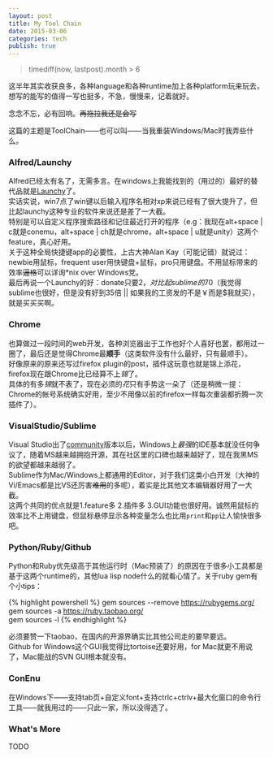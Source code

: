 ```yaml
---
layout: post
title: My Tool Chain
date: 2015-03-06
categories: tech
publish: true
---
```


> timediff(now, lastpost).month \> 6

这半年其实收获良多，各种language和各种runtime加上各种platform玩来玩去，想写的能写的值得一写也挺多，不急，慢慢来，记着就好。

念念不忘，必有回响。<del>再拖拉我还是会写</del>

这篇的主题是ToolChain——也可以叫——当我重装Windows/Mac时我弄些什么。

### Alfred/Launchy

Alfred已经太有名了，无需多言。在windows上我能找到的（用过的）最好的替代品就是[Launchy](http://www.launchy.net/)了。  
实话实说，win7点了win键以后输入程序名相对xp来说已经有了很大提升了，但比起launchy这种专业的软件来说还是差了一大截。    
特别是可以自定义程序搜索路径和记住最近打开的程序（e.g：我现在alt+space | c就是conemu，alt+space | ch就是chrome，alt+space | u就是unity）这两个feature，真心好用。   
关于这种全局快捷键app的必要性，上古大神Alan Kay（可能记错）就说过：newbie用鼠标，frequent user用快键盘+鼠标，pro只用键盘。不用鼠标带来的效率<del>逼格</del>可以详询*nix over Windows党。    
最后再说一个Launchy的好：donate只要2$，对比起sublime的70$（我觉得sublime也很好，但是没有好到35倍 || 如果我的工资发的不是￥而是$我就买），就是买买买啊。

### Chrome

也算做过一段时间的web开发，各种浏览器出于工作也好个人喜好也罢，都用过一圈了，最后还是觉得Chrome最**顺手**（这类软件没有什么最好，只有最顺手）。    
好像原来的原来还写过firefox plugin的post，插件这玩意也就是锦上添花，firefox现在跟Chrome比已经算不上*锦*了。    
具体的有多*锦*就不表了，现在必须的*花*只有手势这一朵了（还是稍微一提：Chrome的帐号系统确实好用，至少不用像以前的firefox一样每次重装都折腾一次插件了）。    

### VisualStudio/Sublime

Visual Studio出了[community](https://www.visualstudio.com/en-us/products/visual-studio-community-vs.aspx)版本以后，Windows上*最强*的IDE基本就没任何争议了，随着MS越来越拥抱开源，其在社区里的口碑也越来越好了，现在我黑MS的欲望都越来越弱了。    
Sublime作为Mac/Windows上都通用的Editor，对于我们这类小白开发（大神的Vi/Emacs都是比VS还厉害<del>难用</del>的多呢），着实是比其他文本编辑器好用了一大截。    
这两个共同的优点就是1.feature多 2.插件多 3.GUI功能也很好用。诚然用鼠标的效率比不上用键盘，但鼠标悬停显示各种变量怎么也比用`print`和`pp`让人愉快很多吧。

### Python/Ruby/Github

Python和Ruby优先级高于其他运行时（Mac预装了）的原因在于很多小工具都是基于这两个runtime的，其他lua lisp node什么的就看心情了。关于ruby gem有个小tips：

{% highlight powershell %}
gem sources --remove https://rubygems.org/    
gem sources -a https://ruby.taobao.org/    
gem sources -l
{% endhighlight %}

必须要赞一下taobao，在国内的开源界确实比其他公司走的要早要远。    
Github for Windows这个GUI我觉得比tortoise还要好用，for Mac就更不用说了，Mac能战的SVN GUI根本就没有。

### ConEnu

在Windows下——支持tab页+自定义font+支持ctrlc+ctrlv+最大化窗口的命令行工具——就我用过的——只此一家，所以没得选了。

### What's More

TODO
